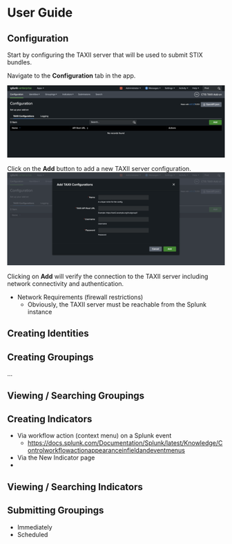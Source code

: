 # User Guide

## Configuration
Start by configuring the TAXII server that will be used to submit STIX bundles.

Navigate to the **Configuration** tab in the app.

![Configuration Page](img/configuration_first_time.png)

Click on the **Add** button to add a new TAXII server configuration.
![Dialog to add TAXII server](img/configuration_add_dialog.png)

Clicking on **Add** will verify the connection to the TAXII server including network connectivity and authentication.


- Network Requirements (firewall restrictions)
  - Obviously, the TAXII server must be reachable from the Splunk instance

## Creating Identities

## Creating Groupings
...

## Viewing / Searching Groupings

## Creating Indicators
- Via workflow action (context menu) on a Splunk event
  - https://docs.splunk.com/Documentation/Splunk/latest/Knowledge/Controlworkflowactionappearanceinfieldandeventmenus 
- Via the New Indicator page
- 
## Viewing / Searching Indicators

## Submitting Groupings
- Immediately
- Scheduled
